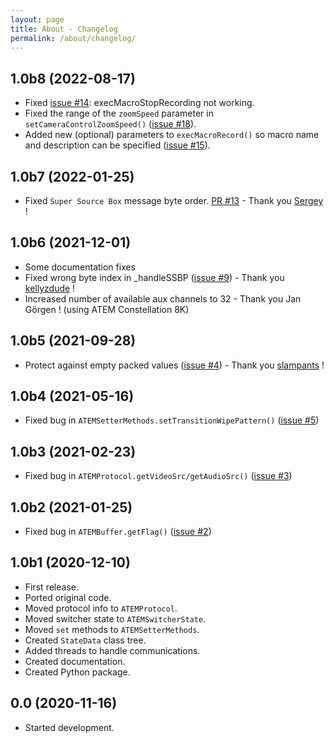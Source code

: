 ```yaml
---
layout: page
title: About - Changelog
permalink: /about/changelog/
---
```


## 1.0b8 (2022-08-17)
* Fixed [issue #14](https://github.com/clvLabs/PyATEMMax/issues/14): execMacroStopRecording not working.
* Fixed the range of the `zoomSpeed` parameter in `setCameraControlZoomSpeed()` ([issue #18](https://github.com/clvLabs/PyATEMMax/issues/18)).
* Added new (optional) parameters to `execMacroRecord()` so macro name and description can be specified ([issue #15](https://github.com/clvLabs/PyATEMMax/issues/15)).

## 1.0b7 (2022-01-25)
* Fixed `Super Source Box` message byte order. [PR #13](https://github.com/clvLabs/PyATEMMax/pull/13) -  Thank you [Sergey](https://github.com/s-kol-gg) !

## 1.0b6 (2021-12-01)
* Some documentation fixes
* Fixed wrong byte index in _handleSSBP ([issue #9](https://github.com/clvLabs/PyATEMMax/issues/9)) - Thank you [kellyzdude](https://github.com/kellyzdude) !
* Increased number of available aux channels to 32 - Thank you Jan Görgen ! (using ATEM Constellation 8K)

## 1.0b5 (2021-09-28)
* Protect against empty packed values ([issue #4](https://github.com/clvLabs/PyATEMMax/issues/4)) - Thank you [slampants](https://github.com/slampants) !

## 1.0b4 (2021-05-16)
* Fixed bug in `ATEMSetterMethods.setTransitionWipePattern()` ([issue #5](https://github.com/clvLabs/PyATEMMax/issues/5))

## 1.0b3 (2021-02-23)
* Fixed bug in `ATEMProtocol.getVideoSrc/getAudioSrc()` ([issue #3](https://github.com/clvLabs/PyATEMMax/issues/3))

## 1.0b2 (2021-01-25)
* Fixed bug in `ATEMBuffer.getFlag()` ([issue #2](https://github.com/clvLabs/PyATEMMax/issues/2))

## 1.0b1 (2020-12-10)
* First release.
* Ported original code.
* Moved protocol info to `ATEMProtocol`.
* Moved switcher state to `ATEMSwitcherState`.
* Moved `set` methods to `ATEMSetterMethods`.
* Created `StateData` class tree.
* Added threads to handle communications.
* Created documentation.
* Created Python package.

## 0.0 (2020-11-16)
* Started development.
